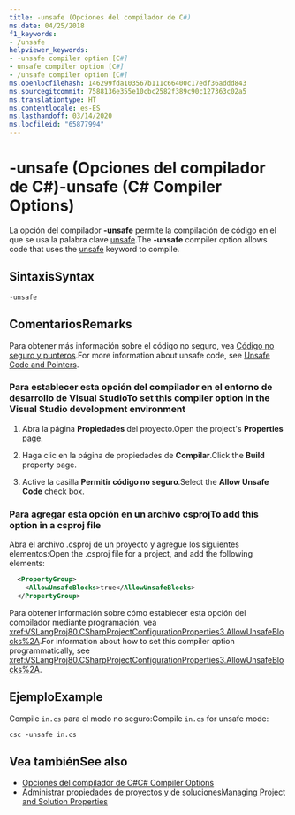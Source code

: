 ```yaml
---
title: -unsafe (Opciones del compilador de C#)
ms.date: 04/25/2018
f1_keywords:
- /unsafe
helpviewer_keywords:
- -unsafe compiler option [C#]
- unsafe compiler option [C#]
- /unsafe compiler option [C#]
ms.openlocfilehash: 146299fda103567b111c66400c17edf36addd843
ms.sourcegitcommit: 7588136e355e10cbc2582f389c90c127363c02a5
ms.translationtype: HT
ms.contentlocale: es-ES
ms.lasthandoff: 03/14/2020
ms.locfileid: "65877994"
---
```

# <a name="-unsafe-c-compiler-options"></a><span data-ttu-id="878eb-102">-unsafe (Opciones del compilador de C#)</span><span class="sxs-lookup"><span data-stu-id="878eb-102">-unsafe (C# Compiler Options)</span></span>

<span data-ttu-id="878eb-103">La opción del compilador **-unsafe** permite la compilación de código en el que se usa la palabra clave [unsafe](../keywords/unsafe.md).</span><span class="sxs-lookup"><span data-stu-id="878eb-103">The **-unsafe** compiler option allows code that uses the [unsafe](../keywords/unsafe.md) keyword to compile.</span></span>  
  
## <a name="syntax"></a><span data-ttu-id="878eb-104">Sintaxis</span><span class="sxs-lookup"><span data-stu-id="878eb-104">Syntax</span></span>  
  
```console  
-unsafe  
```  
  
## <a name="remarks"></a><span data-ttu-id="878eb-105">Comentarios</span><span class="sxs-lookup"><span data-stu-id="878eb-105">Remarks</span></span>

<span data-ttu-id="878eb-106">Para obtener más información sobre el código no seguro, vea [Código no seguro y punteros](../../programming-guide/unsafe-code-pointers/index.md).</span><span class="sxs-lookup"><span data-stu-id="878eb-106">For more information about unsafe code, see [Unsafe Code and Pointers](../../programming-guide/unsafe-code-pointers/index.md).</span></span>  
  
### <a name="to-set-this-compiler-option-in-the-visual-studio-development-environment"></a><span data-ttu-id="878eb-107">Para establecer esta opción del compilador en el entorno de desarrollo de Visual Studio</span><span class="sxs-lookup"><span data-stu-id="878eb-107">To set this compiler option in the Visual Studio development environment</span></span>  
  
1. <span data-ttu-id="878eb-108">Abra la página **Propiedades** del proyecto.</span><span class="sxs-lookup"><span data-stu-id="878eb-108">Open the project's **Properties** page.</span></span>  
  
2. <span data-ttu-id="878eb-109">Haga clic en la página de propiedades de **Compilar**.</span><span class="sxs-lookup"><span data-stu-id="878eb-109">Click the **Build** property page.</span></span>  
  
3. <span data-ttu-id="878eb-110">Active la casilla **Permitir código no seguro**.</span><span class="sxs-lookup"><span data-stu-id="878eb-110">Select the **Allow Unsafe Code** check box.</span></span>  
  
### <a name="to-add-this-option-in-a-csproj-file"></a><span data-ttu-id="878eb-111">Para agregar esta opción en un archivo csproj</span><span class="sxs-lookup"><span data-stu-id="878eb-111">To add this option in a csproj file</span></span>

<span data-ttu-id="878eb-112">Abra el archivo .csproj de un proyecto y agregue los siguientes elementos:</span><span class="sxs-lookup"><span data-stu-id="878eb-112">Open the .csproj file for a project, and add the following elements:</span></span>

```xml
  <PropertyGroup>
    <AllowUnsafeBlocks>true</AllowUnsafeBlocks>
  </PropertyGroup>
```

 <span data-ttu-id="878eb-113">Para obtener información sobre cómo establecer esta opción del compilador mediante programación, vea <xref:VSLangProj80.CSharpProjectConfigurationProperties3.AllowUnsafeBlocks%2A>.</span><span class="sxs-lookup"><span data-stu-id="878eb-113">For information about how to set this compiler option programmatically, see <xref:VSLangProj80.CSharpProjectConfigurationProperties3.AllowUnsafeBlocks%2A>.</span></span>  
  
## <a name="example"></a><span data-ttu-id="878eb-114">Ejemplo</span><span class="sxs-lookup"><span data-stu-id="878eb-114">Example</span></span>

<span data-ttu-id="878eb-115">Compile `in.cs` para el modo no seguro:</span><span class="sxs-lookup"><span data-stu-id="878eb-115">Compile `in.cs` for unsafe mode:</span></span>  
  
```console  
csc -unsafe in.cs  
```  
  
## <a name="see-also"></a><span data-ttu-id="878eb-116">Vea también</span><span class="sxs-lookup"><span data-stu-id="878eb-116">See also</span></span>

- [<span data-ttu-id="878eb-117">Opciones del compilador de C#</span><span class="sxs-lookup"><span data-stu-id="878eb-117">C# Compiler Options</span></span>](index.md)
- [<span data-ttu-id="878eb-118">Administrar propiedades de proyectos y de soluciones</span><span class="sxs-lookup"><span data-stu-id="878eb-118">Managing Project and Solution Properties</span></span>](/visualstudio/ide/managing-project-and-solution-properties)
